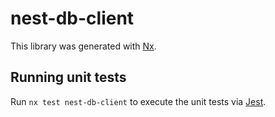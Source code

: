 # nest-db-client

This library was generated with [Nx](https://nx.dev).

## Running unit tests

Run `nx test nest-db-client` to execute the unit tests via [Jest](https://jestjs.io).
